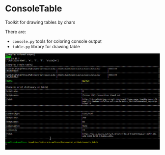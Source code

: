 # ConsoleTable
Toolkit for drawing tables by chars

There are:
- `console.py` tools for coloring console output
- `table.py` library for drawing table

![Screenshot](https://raw.githubusercontent.com/nmalcev/console_table/screenshots/screenshots/tables1.png?raw=true "Screenshot")

